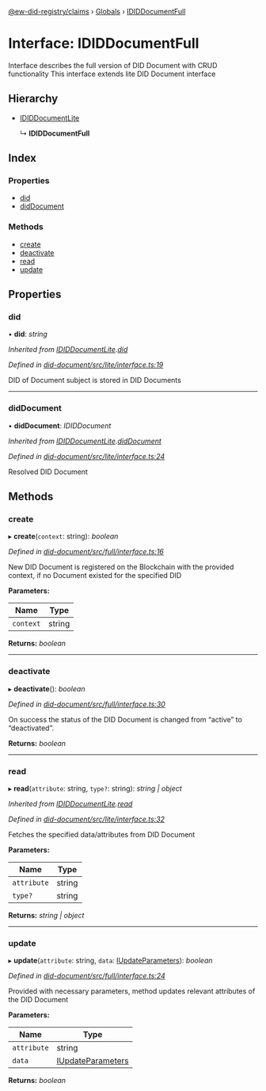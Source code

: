 [@ew-did-registry/claims](../README.md) › [Globals](../globals.md) › [IDIDDocumentFull](ididdocumentfull.md)

# Interface: IDIDDocumentFull

Interface describes the full version of DID Document with CRUD functionality
This interface extends lite DID Document interface

## Hierarchy

* [IDIDDocumentLite](ididdocumentlite.md)

  ↳ **IDIDDocumentFull**

## Index

### Properties

* [did](ididdocumentfull.md#did)
* [didDocument](ididdocumentfull.md#diddocument)

### Methods

* [create](ididdocumentfull.md#create)
* [deactivate](ididdocumentfull.md#deactivate)
* [read](ididdocumentfull.md#read)
* [update](ididdocumentfull.md#update)

## Properties

###  did

• **did**: *string*

*Inherited from [IDIDDocumentLite](ididdocumentlite.md).[did](ididdocumentlite.md#did)*

*Defined in [did-document/src/lite/interface.ts:19](https://github.com/energywebfoundation/ew-did-registry/blob/84044eb/packages/did-document/src/lite/interface.ts#L19)*

DID of Document subject is stored in DID Documents

___

###  didDocument

• **didDocument**: *IDIDDocument*

*Inherited from [IDIDDocumentLite](ididdocumentlite.md).[didDocument](ididdocumentlite.md#diddocument)*

*Defined in [did-document/src/lite/interface.ts:24](https://github.com/energywebfoundation/ew-did-registry/blob/84044eb/packages/did-document/src/lite/interface.ts#L24)*

Resolved DID Document

## Methods

###  create

▸ **create**(`context`: string): *boolean*

*Defined in [did-document/src/full/interface.ts:16](https://github.com/energywebfoundation/ew-did-registry/blob/84044eb/packages/did-document/src/full/interface.ts#L16)*

New DID Document is registered on the Blockchain with the provided context,
if no Document existed for the specified DID

**Parameters:**

Name | Type |
------ | ------ |
`context` | string |

**Returns:** *boolean*

___

###  deactivate

▸ **deactivate**(): *boolean*

*Defined in [did-document/src/full/interface.ts:30](https://github.com/energywebfoundation/ew-did-registry/blob/84044eb/packages/did-document/src/full/interface.ts#L30)*

On success the status of the DID Document is changed from “active” to “deactivated”.

**Returns:** *boolean*

___

###  read

▸ **read**(`attribute`: string, `type?`: string): *string | object*

*Inherited from [IDIDDocumentLite](ididdocumentlite.md).[read](ididdocumentlite.md#read)*

*Defined in [did-document/src/lite/interface.ts:32](https://github.com/energywebfoundation/ew-did-registry/blob/84044eb/packages/did-document/src/lite/interface.ts#L32)*

Fetches the specified data/attributes from DID Document

**Parameters:**

Name | Type |
------ | ------ |
`attribute` | string |
`type?` | string |

**Returns:** *string | object*

___

###  update

▸ **update**(`attribute`: string, `data`: [IUpdateParameters](iupdateparameters.md)): *boolean*

*Defined in [did-document/src/full/interface.ts:24](https://github.com/energywebfoundation/ew-did-registry/blob/84044eb/packages/did-document/src/full/interface.ts#L24)*

Provided with necessary parameters, method updates relevant attributes of the DID Document

**Parameters:**

Name | Type |
------ | ------ |
`attribute` | string |
`data` | [IUpdateParameters](iupdateparameters.md) |

**Returns:** *boolean*
